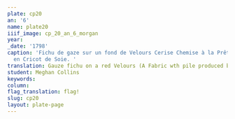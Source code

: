 ```yaml
---
plate: cp20
an: '6'
name: plate20
iiif_image: cp_20_an_6_morgan
year: 
_date: '1798'
caption: 'Fichu de gaze sur un fond de Velours Cerise Chemise à la Prêtesse Manches
  en Cricot de Soie. '
translation: Gauze fichu on a red Velours (A Fabric wth pile produced by a warp that is raised in loops above the ground weave during weaving and then cut) of a priestess, sleeves in silk knit. 
student: Meghan Collins
keywords: 
column: 
flag_translation: flag!
slug: cp20
layout: plate-page
---
```

